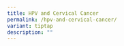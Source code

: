```yaml
---
title: HPV and Cervical Cancer
permalink: /hpv-and-cervical-cancer/
variant: tiptap
description: ""
---
```


